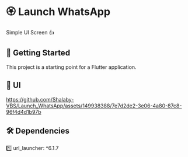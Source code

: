 # 🏵 Launch WhatsApp

Simple UI Screen 👍

## 🚀 Getting Started

This project is a starting point for a Flutter application.

## 📱 UI


https://github.com/Shalaby-VBS/Launch_WhatsApp/assets/149938388/7e7d2de2-3e06-4a80-87c8-96f4d4d1b97b


## 🛠 Dependencies

1️⃣ url_launcher: ^6.1.7
